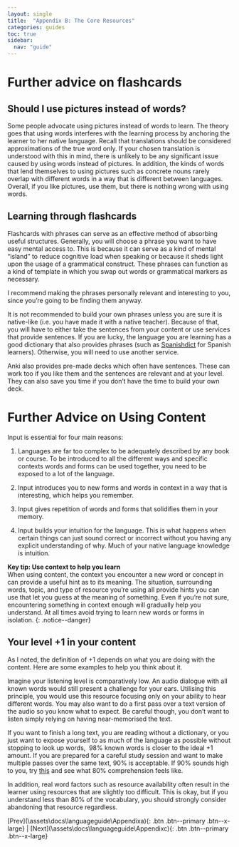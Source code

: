 ```yaml
---
layout: single
title:  "Appendix B: The Core Resources"
categories: guides
toc: true
sidebar:
  nav: "guide"
---
```


# Further advice on flashcards

## Should I use pictures instead of words?

Some people advocate using pictures instead of words to learn. The
theory goes that using words interferes with the learning process by
anchoring the learner to her native language. Recall that translations
should be considered approximations of the true word only. If your
chosen translation is understood with this in mind, there is unlikely to
be any significant issue caused by using words instead of pictures. In
addition, the kinds of words that lend themselves to using pictures such
as concrete nouns rarely overlap with different words in a way that is
different between languages. Overall, if you like pictures, use them,
but there is nothing wrong with using words.

## Learning through flashcards

Flashcards with phrases can serve as an effective method of absorbing
useful structures. Generally, you will choose a phrase you want to have
easy mental access to. This is because it can serve as a kind of mental
“island” to reduce cognitive load when speaking or because it sheds
light upon the usage of a grammatical construct. These phrases can
function as a kind of template in which you swap out words or
grammatical markers as necessary.

I recommend making the phrases personally relevant and interesting to
you, since you’re going to be finding them anyway.

It is not recommended to build your own phrases unless you are sure it
is native-like (i.e. you have made it with a native teacher). Because of
that, you will have to either take the sentences from your content or
use services that provide sentences. If you are lucky, the language you
are learning has a good dictionary that also provides phrases (such as
[Spanishdict](http://www.spanishdict.com/) for Spanish learners).
Otherwise, you will need to use another service.

Anki also provides pre-made decks which often have sentences. These can
work too if you like them and the sentences are relevant and at your
level. They can also save you time if you don’t have the time to build
your own deck.

# Further Advice on Using Content


Input is essential for four main reasons:

1.  Languages are far too complex to be adequately described by any book
    or course. To be introduced to all the different ways and specific
    contexts words and forms can be used together, you need to be
    exposed to a lot of the language.

2.  Input introduces you to new forms and words in context in a way that
    is interesting, which helps you remember.

3.  Input gives repetition of words and forms that solidifies them in
    your memory.

4.  Input builds your intuition for the language. This is what happens
    when certain things can just sound correct or incorrect without you
    having any explicit understanding of why. Much of your native
    language knowledge is intuition.

**Key tip: Use context to help you learn**
\
When using content, the context you encounter a new word or concept in
can provide a useful hint as to its meaning. The situation, surrounding
words, topic, and type of resource you’re using all provide hints you
can use that let you guess at the meaning of something. Even if you’re
not sure, encountering something in context enough will gradually help
you understand. At all times avoid trying to learn new words or forms in
isolation.
{: .notice--danger}

## Your level +1 in your content

As I noted, the definition of +1 depends on what you are doing with the
content. Here are some examples to help you think about it.

Imagine your listening level is comparatively low. An audio dialogue
with all known words would still present a challenge for your ears.
Utilising this principle, you would use this resource focusing only on
your ability to hear different words. You may also want to do a first
pass over a text version of the audio so you know what to expect. Be
careful though, you don’t want to listen simply relying on having
near-memorised the text.

If you want to finish a long text, you are reading without a dictionary,
or you just want to expose yourself to as much of the language as
possible without stopping to look up words,  98% known words is closer
to the ideal +1 amount. If you are prepared for a careful study session
and want to make multiple passes over the same text, 90% is acceptable.
If 90% sounds high to you, try [this](https://www.sinosplice.com/life/archives/2016/08/25/what-80-comprehension-feels-like) and see what 80% comprehension feels like.

In addition, real word factors such as resource availability often
result in the learner using resources that are slightly too difficult.
This is okay, but if you understand less than 80% of the vocabulary, you
should strongly consider abandoning that resource regardless.

[Prev](\assets\docs\languageguide\Appendixa\){: .btn .btn--primary .btn--x-large} | [Next](\assets\docs\languageguide\Appendixc\){: .btn .btn--primary .btn--x-large}
